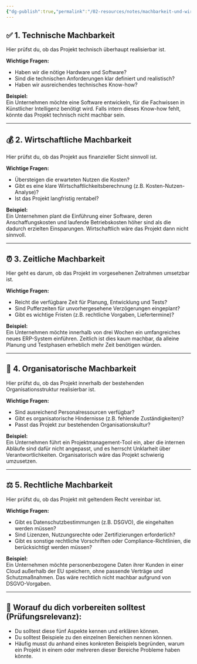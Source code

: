 ```yaml
---
{"dg-publish":true,"permalink":"/02-resources/notes/machbarkeit-und-wirtschaftlichkeit-von-projekten-beurteilen/","tags":["GFN/prüfungsrelevant/AP1/vorbereitung"]}
---
```


## ✅ 1. **Technische Machbarkeit**

Hier prüfst du, ob das Projekt technisch überhaupt realisierbar ist.

**Wichtige Fragen:**

- Haben wir die nötige Hardware und Software?
- Sind die technischen Anforderungen klar definiert und realistisch?
- Haben wir ausreichendes technisches Know-how?

**Beispiel:**  
Ein Unternehmen möchte eine Software entwickeln, für die Fachwissen in Künstlicher Intelligenz benötigt wird. Falls intern dieses Know-how fehlt, könnte das Projekt technisch nicht machbar sein.

---

## 💰 2. **Wirtschaftliche Machbarkeit**

Hier prüfst du, ob das Projekt aus finanzieller Sicht sinnvoll ist.

**Wichtige Fragen:**

- Übersteigen die erwarteten Nutzen die Kosten?
- Gibt es eine klare Wirtschaftlichkeitsberechnung (z.B. Kosten-Nutzen-Analyse)?
- Ist das Projekt langfristig rentabel?

**Beispiel:**  
Ein Unternehmen plant die Einführung einer Software, deren Anschaffungskosten und laufende Betriebskosten höher sind als die dadurch erzielten Einsparungen. Wirtschaftlich wäre das Projekt dann nicht sinnvoll.

---

## ⏰ 3. **Zeitliche Machbarkeit**

Hier geht es darum, ob das Projekt im vorgesehenen Zeitrahmen umsetzbar ist.

**Wichtige Fragen:**

- Reicht die verfügbare Zeit für Planung, Entwicklung und Tests?
- Sind Pufferzeiten für unvorhergesehene Verzögerungen eingeplant?
- Gibt es wichtige Fristen (z.B. rechtliche Vorgaben, Liefertermine)?

**Beispiel:**  
Ein Unternehmen möchte innerhalb von drei Wochen ein umfangreiches neues ERP-System einführen. Zeitlich ist dies kaum machbar, da alleine Planung und Testphasen erheblich mehr Zeit benötigen würden.

---

## 📌 4. **Organisatorische Machbarkeit**

Hier prüfst du, ob das Projekt innerhalb der bestehenden Organisationsstruktur realisierbar ist.

**Wichtige Fragen:**

- Sind ausreichend Personalressourcen verfügbar?
- Gibt es organisatorische Hindernisse (z.B. fehlende Zuständigkeiten)?
- Passt das Projekt zur bestehenden Organisationskultur?

**Beispiel:**  
Ein Unternehmen führt ein Projektmanagement-Tool ein, aber die internen Abläufe sind dafür nicht angepasst, und es herrscht Unklarheit über Verantwortlichkeiten. Organisatorisch wäre das Projekt schwierig umzusetzen.

---

## ⚖️ 5. **Rechtliche Machbarkeit**

Hier prüfst du, ob das Projekt mit geltendem Recht vereinbar ist.

**Wichtige Fragen:**

- Gibt es Datenschutzbestimmungen (z.B. DSGVO), die eingehalten werden müssen?
- Sind Lizenzen, Nutzungsrechte oder Zertifizierungen erforderlich?
- Gibt es sonstige rechtliche Vorschriften oder Compliance-Richtlinien, die berücksichtigt werden müssen?

**Beispiel:**  
Ein Unternehmen möchte personenbezogene Daten ihrer Kunden in einer Cloud außerhalb der EU speichern, ohne passende Verträge und Schutzmaßnahmen. Das wäre rechtlich nicht machbar aufgrund von DSGVO-Vorgaben.

---

## 📌 **Worauf du dich vorbereiten solltest (Prüfungsrelevanz):**

- Du solltest diese fünf Aspekte kennen und erklären können.
- Du solltest Beispiele zu den einzelnen Bereichen nennen können.
- Häufig musst du anhand eines konkreten Beispiels begründen, warum ein Projekt in einem oder mehreren dieser Bereiche Probleme haben könnte.


